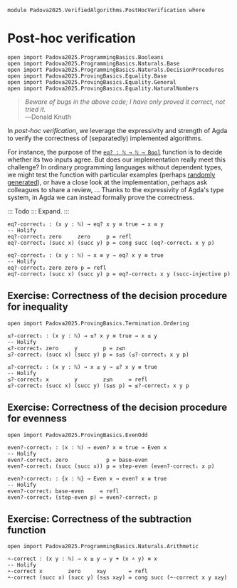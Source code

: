 ```
module Padova2025.VerifiedAlgorithms.PostHocVerification where
```

# Post-hoc verification

```
open import Padova2025.ProgrammingBasics.Booleans
open import Padova2025.ProgrammingBasics.Naturals.Base
open import Padova2025.ProgrammingBasics.Naturals.DecisionProcedures
open import Padova2025.ProvingBasics.Equality.Base
open import Padova2025.ProvingBasics.Equality.General
open import Padova2025.ProvingBasics.Equality.NaturalNumbers
```

> *Beware of bugs in the above code; I have only proved it correct, not tried it.* \
> ―Donald Knuth

In *post-hoc verification*, we leverage the expressivity and strength of Agda to
verify the correctness of (separatedly) implemented algorithms.

For instance, the purpose of the
[`eq? : ℕ → ℕ → Bool`](Padova2025.ProgrammingBasics.Naturals.DecisionProcedures.html#eq?)
function is to decide whether its two inputs agree. But does our implementation
really meet this challenge? In ordinary programming languages without
dependent types, we might test the function with particular examples (perhaps
[randomly generated](https://jesper.sikanda.be/posts/quickcheck-intro.html)),
or have a close look at the implementation, perhaps ask colleagues to share a
review, ... Thanks to the expressivity of Agda's type system, in Agda we can
instead formally prove the correctness.

::: Todo :::
Expand.
:::

```
eq?-correct₁ : (x y : ℕ) → eq? x y ≡ true → x ≡ y
-- Holify
eq?-correct₁ zero     zero     p = refl
eq?-correct₁ (succ x) (succ y) p = cong succ (eq?-correct₁ x y p)
```

```
eq?-correct₂ : (x y : ℕ) → x ≡ y → eq? x y ≡ true
-- Holify
eq?-correct₂ zero zero p = refl
eq?-correct₂ (succ x) (succ y) p = eq?-correct₂ x y (succ-injective p)
```


## Exercise: Correctness of the decision procedure for inequality

```
open import Padova2025.ProvingBasics.Termination.Ordering
```

```
≤?-correct₁ : (x y : ℕ) → ≤? x y ≡ true → x ≤ y
-- Holify
≤?-correct₁ zero     y        p = z≤n
≤?-correct₁ (succ x) (succ y) p = s≤s (≤?-correct₁ x y p)
```

```
≤?-correct₂ : (x y : ℕ) → x ≤ y → ≤? x y ≡ true
-- Holify
≤?-correct₂ x        y        z≤n     = refl
≤?-correct₂ (succ x) (succ y) (s≤s p) = ≤?-correct₂ x y p
```


## Exercise: Correctness of the decision procedure for evenness

```
open import Padova2025.ProvingBasics.EvenOdd
```

```
even?-correct₁ : (x : ℕ) → even? x ≡ true → Even x
-- Holify
even?-correct₁ zero            p = base-even
even?-correct₁ (succ (succ x)) p = step-even (even?-correct₁ x p)
```

```
even?-correct₂ : {x : ℕ} → Even x → even? x ≡ true
-- Holify
even?-correct₂ base-even     = refl
even?-correct₂ (step-even p) = even?-correct₂ p
```


## Exercise: Correctness of the subtraction function

```
open import Padova2025.ProgrammingBasics.Naturals.Arithmetic
```

```
∸-correct : (x y : ℕ) → x ≥ y → y + (x ∸ y) ≡ x
-- Holify
∸-correct x        zero     x≥y       = refl
∸-correct (succ x) (succ y) (s≤s x≥y) = cong succ (∸-correct x y x≥y)
```
